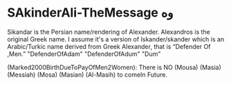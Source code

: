 # SAkinderAli-TheMessage وه


Sikandar is the Persian name/rendering of Alexander. Alexandros is the original Greek name. I assume it's a version of Iskander/skander which is an Arabic/Turkic name derived from Greek Alexander, that is “Defender Of ,Men.” "DefenderOfAdam" "DefenderOfAdum" "Dum"

(Marked2000BirthDueToPayOfMen2Women): There is NO (Mousa) (Masia) (Messiah) (Mosa) (Masian) (Al-Masih) to comeIn Future.
